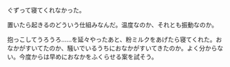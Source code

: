 ぐずって寝てくれなかった。

置いたら起きるのどういう仕組みなんだ。温度なのか、それとも振動なのか。

抱っこしてうろうろ……を延々やったあと、粉ミルクをあげたら寝てくれた。おなかがすいてたのか、騒いでいるうちにおなかがすいてきたのか。よく分からない。今度からは早めにおなかをふくらせる案を試そう。
